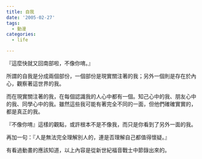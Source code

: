 ```yaml
---
title: 自我
date: '2005-02-27'
tags:
  - 動漫
categories:
  - life

---
```

『這麼快就又回南部啦，不像你唷。』  
  
所謂的自我是分成兩個部份，一個部份是現實關注著的我；另外一個則是存在於內心，觀察著這世界的我。  
  
而在現實關注著的我，在每個認識我的人心中都有一個。知己心中的我、朋友心中的我、同學心中的我。雖然這些我可能有著完全不同的一面，但他們確確實實的，都是真正的我。  
  
『不像你唷』這樣的觀點，或許根本不是不像我，而只是你看到了另外一面的我。  
  
再加一句：『人是無法完全理解別人的，連是否理解自己都值得懷疑。』  
  
有看過動畫的應該知道，以上內容是從新世紀福音戰士中節錄出來的。